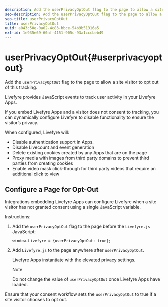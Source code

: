 ```yaml
---
description: Add the userPrivacyOptOut flag to the page to allow a site visitor to opt out of this tracking.
seo-description: Add the userPrivacyOptOut flag to the page to allow a site visitor to opt out of this tracking.
seo-title: userPrivacyOptOut
title: userPrivacyOptOut
uuid: a043c50e-0a02-4c83-bbce-54b9b51316a5
exl-id: 1e935e69-60af-4151-905c-93a1cccbeb49
---
```

# userPrivacyOptOut{#userprivacyoptout}

Add the `userPrivacyOptOut` flag to the page to allow a site visitor to opt out of this tracking.

Livefyre provides JavaScript events to track user activity in your Livefyre Apps.

If you embed Livefyre Apps and a visitor does not consent to tracking, you can dynamically configure Livefyre to disable functionality to ensure the visitor’s privacy.
  
When configured, Livefyre will:

* Disable authentication support in Apps.
* Disable Livecount and event generation
* Delete existing cookies created by any Apps that are on the page
* Proxy media with images from third party domains to prevent third parties from creating cookies
* Enable video mask click-through for third party videos that require an additional click to view

## Configure a Page for Opt-Out

Integrations embedding Livefyre Apps can configure Livefyre when a site visitor has not granted consent using a single JavaScript variable.

Instructions:

1. Add the `userPrivacyOptOut` flag to the page before the `Livefyre.js` JavaScript:

   ```
   window.Livefyre = {userPrivacyOptOut: true};
   ```

1. Add `Livefyre.js` to the page anywhere after `userPrivacyOptOut`.

   Livefyre Apps instantiate with the elevated privacy settings.

   >[!NOTE]
   >
   >Do not change the value of `userPrivacyOptOut` once Livefyre Apps have loaded.

Ensure that your consent workflow sets the `userPrivacyOptOut` to true if a site visitor chooses to opt out.
